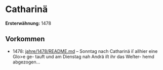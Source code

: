 # Catharinä

**Ersterwähnung:** 1478

## Vorkommen
- 1478: [jahre/1478/README.md](../jahre/1478/README.md) – Sonntag nach Catharinä iſ allhier eine Glo>e ge-
tauft und am Dienstag nah Andrä iſt ihr das Weſter-
hemd abgezogen...
